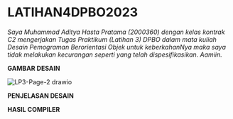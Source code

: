 # LATIHAN4DPBO2023

*Saya Muhammad Aditya Hasta Pratama (2000360) dengan kelas kontrak C2 mengerjakan Tugas Praktikum (Latihan 3) DPBO dalam mata kuliah Desain Pemograman Berorientasi Objek untuk keberkahanNya maka saya tidak melakukan kecurangan seperti yang telah dispesifikasikan. Aamiin.*

**GAMBAR DESAIN**

![LP3-Page-2 drawio](https://user-images.githubusercontent.com/99590350/222053600-cabb081d-2004-485f-8992-f119844d1a92.png)

**PENJELASAN DESAIN**


**HASIL COMPILER**


